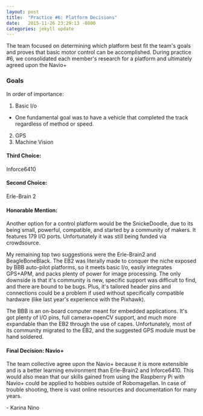 ```yaml
---
layout: post
title:  "Practice #6: Platform Decisions"
date:   2015-11-26 23:29:13 -0800
categories: jekyll update
---
```


The team focused on determining which platform best fit the team's goals and
proves that basic motor control can be accomplished. During practice #6, we
consolidated each member's research for a platform and ultimately agreed upon
the Navio+
  
### Goals

In order of importance:

1. Basic I/o
  - One fundamental goal was to have a vehicle that completed the track
   regardless of method or speed.
2. GPS
3. Machine Vision
  
#### Third Choice:
Inforce6410
  
#### Second Choice:
Erle-Brain 2
  
#### Honorable Mention:
Another option for a control platform would be the SnickeDoodle, due to its
being small, powerful, compatible, and started by a community of makers. It
features 179 I/O ports. Unfortunately it was still being funded via crowdsource.
  
My remaining top two suggestions were the Erle-Brain2 and BeagleBoneBlack. The
EB2 was literally made to conquer the niche exposed by BBB auto-pilot platforms,
so it meets basic I/o, easily integrates GPS+APM, and packs plenty of power for
image processing. The only downside is that it's community is new, specific
support was difficult to find, and there are bound to be bugs. Plus, it's
tailored header pins and connections could be a problem if used without
specifically compatible hardware (like last year's experience with the Pixhawk).
  
The BBB is an on-board computer meant for embedded applications. It's got plenty
of I/O pins, full camera+openCV support, and much more expandable than the EB2
through the use of capes. Unfortunately, most of its community migrated to the
EB2, and the suggested GPS module must be hand soldered.
  
#### Final Decision: Navio+
The team collective agree upon the Navio+ because it is more extensible and is a
better learning environment than Erle-Brain2 and Inforce6410. This would also
mean that our skills gained from using the Raspberry Pi with Navio+ could be
applied to hobbies outside of Robomagellan. In case of trouble
shooting, there is vast online resources and documentation for many years. 
  
\- Karina Nino
